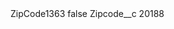 <?xml version="1.0" encoding="UTF-8"?>
<CustomMetadata xmlns="http://soap.sforce.com/2006/04/metadata" xmlns:xsi="http://www.w3.org/2001/XMLSchema-instance" xmlns:xsd="http://www.w3.org/2001/XMLSchema">
    <label>ZipCode1363</label>
    <protected>false</protected>
    <values>
        <field>Zipcode__c</field>
        <value xsi:type="xsd:string">20188</value>
    </values>
</CustomMetadata>
